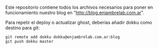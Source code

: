 Este repositorio contiene todos los archivos necesarios para poner en funcionamiento
nuestro blog en "http://blog.enjambrelab.com.ar".

Para repetir el deploy o actualizar ghost, deberías añadir dokku como
destino para git:

```
git remote add dokku dokku@enjambrelab.com.ar:blog
git push dokku master
```



